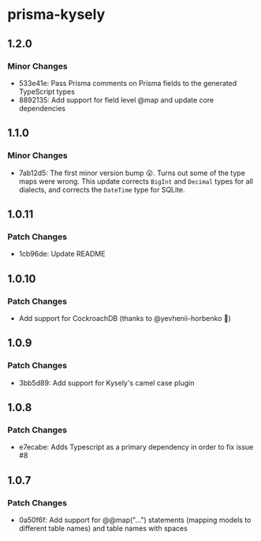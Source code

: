 # prisma-kysely

## 1.2.0

### Minor Changes

- 533e41e: Pass Prisma comments on Prisma fields to the generated TypeScript types
- 8892135: Add support for field level @map and update core dependencies

## 1.1.0

### Minor Changes

- 7ab12d5: The first minor version bump 😮. Turns out some of the type maps were wrong. This update corrects `BigInt` and `Decimal` types for all dialects, and corrects the `DateTime` type for SQLite.

## 1.0.11

### Patch Changes

- 1cb96de: Update README

## 1.0.10

### Patch Changes

- Add support for CockroachDB (thanks to @yevhenii-horbenko 🥳)

## 1.0.9

### Patch Changes

- 3bb5d89: Add support for Kysely's camel case plugin

## 1.0.8

### Patch Changes

- e7ecabe: Adds Typescript as a primary dependency in order to fix issue #8

## 1.0.7

### Patch Changes

- 0a50f6f: Add support for @@map("...") statements (mapping models to different table names) and table names with spaces
